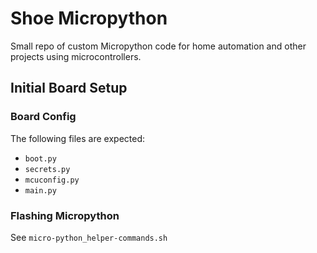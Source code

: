 # Shoe Micropython

Small repo of custom Micropython code for home automation and other projects using microcontrollers.

## Initial Board Setup

### Board Config

The following files are expected:

- `boot.py`
- `secrets.py`
- `mcuconfig.py`
- `main.py`

### Flashing Micropython

See `micro-python_helper-commands.sh`
